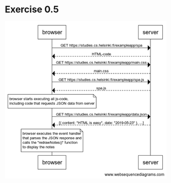 # Exercise 0.5

<p align="center">
  <img src="https://github.com/dimaslesmana/full-stack-open/blob/master/part0/0.5/diagram.png" alt="Diagram for exercise 0.5" />
</p>
